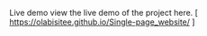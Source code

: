 Live demo
view the live demo of the project here. [ https://olabisitee.github.io/Single-page_website/ ]
